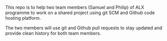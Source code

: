 This repo is to help two team members (Samuel and Philip) of ALX programme to work on a shared project using git SCM
and Github code hosting platform.

The two members will use git and Github pull requests to stay updated and provide clean history for both team members.
